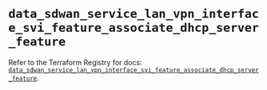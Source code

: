 # `data_sdwan_service_lan_vpn_interface_svi_feature_associate_dhcp_server_feature`

Refer to the Terraform Registry for docs: [`data_sdwan_service_lan_vpn_interface_svi_feature_associate_dhcp_server_feature`](https://registry.terraform.io/providers/ciscodevnet/sdwan/0.8.0/docs/data-sources/service_lan_vpn_interface_svi_feature_associate_dhcp_server_feature).
